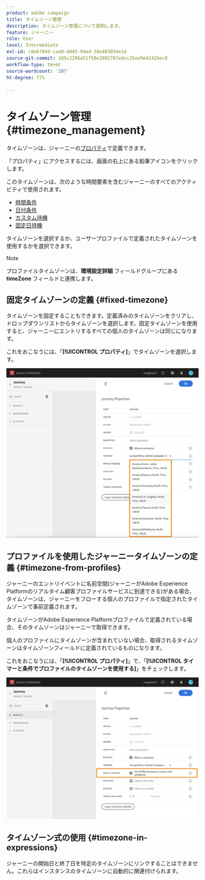 ```yaml
---
product: adobe campaign
title: タイムゾーン管理
description: タイムゾーン管理について説明します。
feature: ジャーニー
role: User
level: Intermediate
exl-id: c0e67849-caa0-4045-94ed-38e483054e1d
source-git-commit: 185c2296a51f58e2092787edcc35ee9e4242bec8
workflow-type: tm+mt
source-wordcount: '287'
ht-degree: 77%

---
```


# タイムゾーン管理 {#timezone_management}

タイムゾーンは、ジャーニーの[プロパティ](../building-journeys/changing-properties.md)で定義できます。

「プロパティ」にアクセスするには、画面の右上にある鉛筆アイコンをクリックします。

このタイムゾーンは、次のような時間要素を含むジャーニーのすべてのアクティビティで使用されます。

* [時間条件](../building-journeys/condition-activity.md#time_condition)
* [日付条件](../building-journeys/condition-activity.md#date_condition)
* [カスタム待機](../building-journeys/wait-activity.md#custom)
* [固定日待機](../building-journeys/wait-activity.md#fixed_date)

タイムゾーンを選択するか、ユーザープロファイルで定義されたタイムゾーンを使用するかを選択できます。

>[!NOTE]
>
>プロファイルタイムゾーンは、**環境設定詳細** フィールドグループにある **timeZone** フィールドと連携します。

## 固定タイムゾーンの定義 {#fixed-timezone}

タイムゾーンを固定することもできます。定義済みのタイムゾーンをクリアし、ドロップダウンリストからタイムゾーンを選択します。固定タイムゾーンを使用すると、ジャーニーにエントリするすべての個人のタイムゾーンは同じになります。

これをおこなうには、「**[!UICONTROL プロパティ]**」でタイムゾーンを選択します。

![](../assets/journey72.png)

## プロファイルを使用したジャーニータイムゾーンの定義 {#timezone-from-profiles}

ジャーニーのエントリイベントに名前空間(ジャーニーがAdobe Experience Platformのリアルタイム顧客プロファイルサービスに到達できる)がある場合、タイムゾーンは、ジャーニーをフローする個人のプロファイルで指定されたタイムゾーンで事前定義されます。

タイムゾーンがAdobe Experience Platformプロファイルで定義されている場合、そのタイムゾーンはジャーニーで取得できます。

個人のプロファイルにタイムゾーンが含まれていない場合、取得されるタイムゾーンはタイムゾーンフィールドに定義されているものになります。

これをおこなうには、「**[!UICONTROL プロパティ]**」で、「**[!UICONTROL タイマーと条件でプロファイルのタイムゾーンを使用する]**」をチェックします。

![](../assets/journey73.png)

## タイムゾーン式の使用 {#timezone-in-expressions}

ジャーニーの開始日と終了日を特定のタイムゾーンにリンクすることはできません。これらはインスタンスのタイムゾーンに自動的に関連付けられます。
